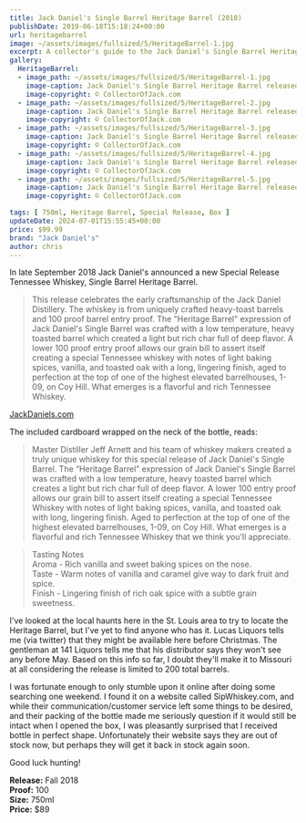 ```yaml
---
title: Jack Daniel's Single Barrel Heritage Barrel (2018)
publishDate: 2019-06-18T15:18:24+00:00
url: heritagebarrel
image: ~/assets/images/fullsized/5/HeritageBarrel-1.jpg
excerpt: A collector's guide to the Jack Daniel's Single Barrel Heritage Barrel released in 2018
gallery:
  HeritageBarrel:
  - image_path: ~/assets/images/fullsized/5/HeritageBarrel-1.jpg
    image-caption: Jack Daniel's Single Barrel Heritage Barrel released in 2018
    image-copyright: © CollectorOfJack.com
  - image_path: ~/assets/images/fullsized/5/HeritageBarrel-2.jpg
    image-caption: Jack Daniel's Single Barrel Heritage Barrel released in 2018
    image-copyright: © CollectorOfJack.com
  - image_path: ~/assets/images/fullsized/5/HeritageBarrel-3.jpg
    image-caption: Jack Daniel's Single Barrel Heritage Barrel released in 2018
    image-copyright: © CollectorOfJack.com
  - image_path: ~/assets/images/fullsized/5/HeritageBarrel-4.jpg
    image-caption: Jack Daniel's Single Barrel Heritage Barrel released in 2018
    image-copyright: © CollectorOfJack.com
  - image_path: ~/assets/images/fullsized/5/HeritageBarrel-5.jpg
    image-caption: Jack Daniel's Single Barrel Heritage Barrel released in 2018
    image-copyright: © CollectorOfJack.com

tags: [ 750ml, Heritage Barrel, Special Release, Box ]
updateDate: 2024-07-01T15:55:45+00:00
price: $99.99
brand: "Jack Daniel's"
author: chris
---
```

In late September 2018 Jack Daniel's announced a new Special Release Tennessee Whiskey, Single Barrel Heritage Barrel.

> This release celebrates the early craftsmanship of the Jack Daniel Distillery. The whiskey is from uniquely crafted heavy-toast barrels and 100 proof barrel entry proof. 
> The "Heritage Barrel" expression of Jack Daniel's Single Barrel was crafted with a low temperature, heavy toasted barrel which created a light but rich char full of deep flavor. A lower 100 proof entry proof allows our grain bill to assert itself creating a special Tennessee whiskey with notes of light baking spices, vanilla, and toasted oak with a long, lingering finish, aged to perfection at the top of one of the highest elevated barrelhouses, 1-09, on Coy Hill. What emerges is a flavorful and rich Tennessee Whiskey. 

[JackDaniels.com](https://www.jackdaniels.com/en-us/whiskey/limited/single-barrel-heritage-barrel)

The included cardboard wrapped on the neck of the bottle, reads:

> Master Distiller Jeff Arnett and his team of whiskey makers created a truly unique whiskey for this special release of Jack Daniel's Single Barrel.
> The “Heritage Barrel” expression of Jack Daniel's Single Barrel was crafted with a low temperature, heavy toasted barrel which creates a light but rich char full of deep flavor. A lower 100 entry proof allows our grain bill to assert itself creating a special Tennessee Whiskey with notes of light baking spices, vanilla, and toasted oak with long, lingering finish.
> Aged to perfection at the top of one of the highest elevated barrelhouses, 1-09, on Coy Hill. What emerges is a flavorful and rich Tennessee Whiskey that we think you'll appreciate.

> Tasting Notes  
> Aroma - Rich vanilla and sweet baking spices on the nose.  
> Taste - Warm notes of vanilla and caramel give way to dark fruit and spice.  
> Finish - Lingering finish of rich oak spice with a subtle grain sweetness.  

I've looked at the local haunts here in the St. Louis area to try to locate the Heritage Barrel, but I've yet to find anyone who has it. Lucas Liquors tells me (via twitter) that they might be available here before Christmas. The gentleman at 141 Liquors tells me that his distributor says they won't see any before May. Based on this info so far, I doubt they'll make it to Missouri at all considering the release is limited to 200 total barrels. 

I was fortunate enough to only stumble upon it online after doing some searching one weekend. I found it on a website called SipWhiskey.com, and while their communication/customer service left some things to be desired, and their packing of the bottle made me seriously question if it would still be intact when I opened the box, I was pleasantly surprised that I received bottle in perfect shape. Unfortunately their website says they are out of stock now, but perhaps they will get it back in stock again soon. 

Good luck hunting!

**Release:** Fall 2018  
**Proof:** 100  
**Size:** 750ml  
**Price:** $89  

